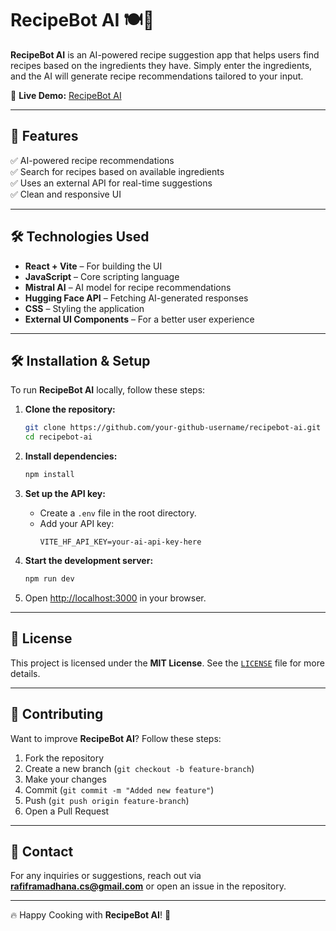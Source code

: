 # RecipeBot AI 🍽️🤖

**RecipeBot AI** is an AI-powered recipe suggestion app that helps users find recipes based on the ingredients they have. Simply enter the ingredients, and the AI will generate recipe recommendations tailored to your input.  

🔗 **Live Demo:** [RecipeBot AI](https://recipebot-ai.netlify.app/)  

---

## 🚀 Features

✅ AI-powered recipe recommendations  
✅ Search for recipes based on available ingredients  
✅ Uses an external API for real-time suggestions  
✅ Clean and responsive UI  

---

## 🛠️ Technologies Used

- **React + Vite** – For building the UI  
- **JavaScript** – Core scripting language  
- **Mistral AI** – AI model for recipe recommendations  
- **Hugging Face API** – Fetching AI-generated responses   
- **CSS** – Styling the application  
- **External UI Components** – For a better user experience  

---

## 🛠️ Installation & Setup

To run **RecipeBot AI** locally, follow these steps:

1. **Clone the repository:**
   ```bash
   git clone https://github.com/your-github-username/recipebot-ai.git
   cd recipebot-ai
   ```

2. **Install dependencies:**
   ```bash
   npm install
   ```

3. **Set up the API key:**
   - Create a `.env` file in the root directory.
   - Add your API key:
     ```env
     VITE_HF_API_KEY=your-ai-api-key-here
     ```

4. **Start the development server:**
   ```bash
   npm run dev
   ```

5. Open [http://localhost:3000](http://localhost:3000) in your browser.  

---


## 📜 License
This project is licensed under the **MIT License**. See the [`LICENSE`](LICENSE) file for more details. 

---

## 🤝 Contributing
Want to improve **RecipeBot AI**? Follow these steps:  
1. Fork the repository  
2. Create a new branch (`git checkout -b feature-branch`)  
3. Make your changes  
4. Commit (`git commit -m "Added new feature"`)  
5. Push (`git push origin feature-branch`)  
6. Open a Pull Request  

---

## 📩 Contact
For any inquiries or suggestions, reach out via **rafiframadhana.cs@gmail.com** or open an issue in the repository.  

---

🔥 Happy Cooking with **RecipeBot AI**! 🚀  
